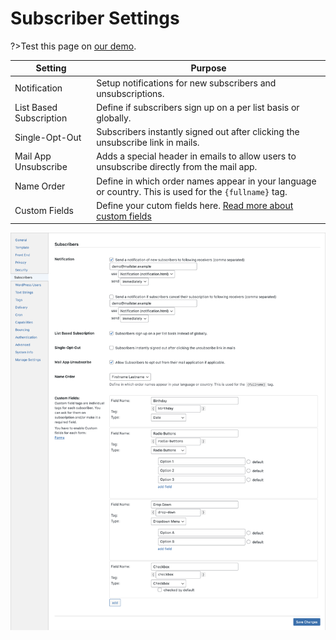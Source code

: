 # Subscriber Settings

?>Test this page on [our demo](https://demo2.mailster.co/wp-admin/edit.php?post_type=newsletter&page=mailster_settings#subscribers).

Setting | Purpose
--- | ---
Notification | Setup notifications for new subscribers and unsubscriptions.
List Based Subscription	| Define if subscribers sign up on a per list basis or globally.
Single-Opt-Out | Subscribers instantly signed out after clicking the unsubscribe link in mails.
Mail App Unsubscribe | Adds a special header in emails to allow users to unsubscribe directly from the mail app.
Name Order | Define in which order names appear in your language or country. This is used for the `{fullname}` tag.
Custom Fields | Define your cutom fields here. [Read more about custom fields](custom-fields)

![Subscribers Settings Screen](/assets/settings-subscribers.png)
